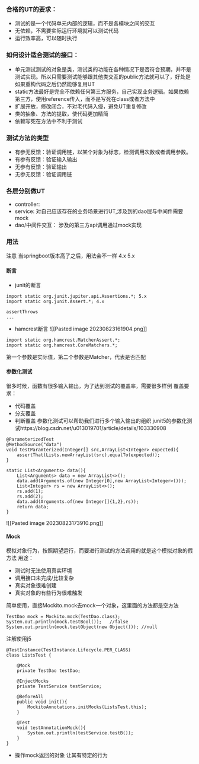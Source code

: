 ### 合格的UT的要求：
- 测试的是一个代码单元内部的逻辑，而不是各模块之间的交互
- 无依赖，不需要实际运行环境就可以测试代码
- 运行效率高，可以随时执行
### 如何设计适合测试的接口：
- 单元测试测试的对象是类，测试类的功能在各种情况下是否符合预期，并不是测试实现。所以只需要测试能够跟其他类交互的public方法就可以了，好处是如果重构代码之后仍然能够复用UT
- static方法最好是完全不依赖任何第三方服务，自己实现业务逻辑。如果依赖第三方，使用reference传入，而不是写死在class或者方法中
- 扩展开放，修改闭合，不对老代码入侵，避免UT重复修改
- 类的抽象、方法的提取，使代码更加精简
- 依赖写死在方法中不利于测试
### 测试方法的类型
- 有参无反馈：验证调用链，以某个对象为标志，检测调用次数或者调用参数。
- 有参有反馈：验证输入输出
- 无参有反馈：验证输出
- 无参无反馈：验证调用链
### 各层分别做UT
- controller:
- service: 对自己应该存在的业务场景进行UT,涉及到的dao层与中间件需要mock
- dao/中间件交互： 涉及的第三方api调用通过mock实现
### 用法
注意 当springboot版本高了之后，用法会不一样 4.x 5.x
#### 断言
- junit的断言
```
import static org.junit.jupiter.api.Assertions.*; 5.x
import static org.junit.Assert.*; 4.x

assertThrows
...
```
- hamcrest断言
![[Pasted image 20230823161904.png]]
```
import static org.hamcrest.MatcherAssert.*;  
import static org.hamcrest.CoreMatchers.*;
```
第一个参数是实际值，第二个参数是Matcher，代表是否匹配
#### 参数化测试
很多时候，函数有很多输入输出，为了达到测试的覆盖率，需要很多样例
覆盖要求：
- 代码覆盖
- 分支覆盖
- 判断覆盖
参数化测试可以帮助我们进行多个输入输出的组织
junit5的参数化测试https://blog.csdn.net/u013019701/article/details/103330908
```
@ParameterizedTest  
@MethodSource("data")  
void testParamterized(Integer[] src,ArrayList<Integer> expected){  
    assertThat(Lists.newArrayList(src),equalTo(expected));  
}  
  
static List<Arguments> data(){  
    List<Arguments> data = new ArrayList<>();  
    data.add(Arguments.of(new Integer[0],new ArrayList<Integer>()));  
    List<Integer> rs = new ArrayList<>();  
    rs.add(1);  
    rs.add(2);  
    data.add(Arguments.of(new Integer[]{1,2},rs));  
    return data;  
}
```
![[Pasted image 20230823173910.png]]
#### Mock
模拟对象行为，按照期望运行，而要进行测试的方法调用的就是这个模拟对象的假方法
用途：
- 测试时无法使用真实环境
- 调用接口未完成/比较复杂
- 真实对象很难创建
- 真实对象的有些行为很难触发

简单使用，直接Mockito.mock去mock一个对象，这里面的方法都是空方法
```
TestDao mock = Mockito.mock(TestDao.class);  
System.out.println(mock.testBool());   //false
System.out.println(mock.testObject(new Object())); //null
```

注解使用j5
```
@TestInstance(TestInstance.Lifecycle.PER_CLASS)  
class ListsTest {  
  
    @Mock  
    private TestDao testDao;  
  
    @InjectMocks  
    private TestService testService;  
  
    @BeforeAll  
    public void init(){  
        MockitoAnnotations.initMocks(ListsTest.this);  
    }  
  
    @Test  
    void testAnnotationMock(){  
        System.out.println(testService.testB());  
    }
}
```
- 操作mock返回的对象 让其有特定的行为
```

```